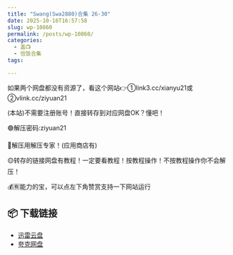 ```yaml
---
title: "Swang(Swa2880)合集 26-30"
date: 2025-10-16T16:57:58
slug: wp-10860
permalink: /posts/wp-10860/
categories:
  - 盖📺
  - 恰饭合集
tags:

---
```


如果两个网盘都没有资源了，看这个网站👉①link3.cc/xianyu21或②vlink.cc/ziyuan21

(本站)不需要注册账号！直接转存到对应网盘OK？懂吧！

🟢解压密码:ziyuan21

🔵解压用解压专家！(应用商店有)

🟡转存的链接网盘有教程！一定要看教程！按教程操作！不按教程操作你不会解压！

💰🈶能力的宝，可以点左下角赞赏支持一下网站运行

## 📦 下载链接
- [迅雷云盘](https://blziyuan21.com/pay-download/10860?key=dc6ddd954a&down_id=0)
- [夸克网盘](https://blziyuan21.com/pay-download/10860?key=dc6ddd954a&down_id=1)

